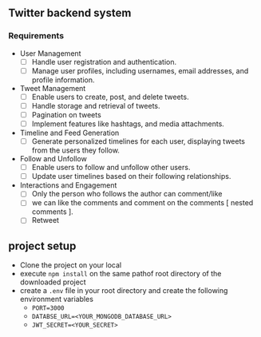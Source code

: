 ## Twitter backend system

### Requirements

- User Management
    - [ ] Handle user registration and authentication.
    - [ ] Manage user profiles, including usernames, email addresses, and profile information.

- Tweet Management
    - [ ] Enable users to create, post, and delete tweets.
    - [ ] Handle storage and retrieval of tweets.
    - [ ] Pagination on tweets
    - [ ] Implement features like hashtags, and media attachments.

- Timeline and Feed Generation
    - [ ] Generate personalized timelines for each user, displaying tweets from the users they follow.

- Follow and Unfollow
    - [ ] Enable users to follow and unfollow other users.
    - [ ] Update user timelines based on their following relationships.

- Interactions and Engagement
    - [ ] Only the person who follows the author can comment/like
    - [ ] we can like the comments and comment on the comments [ nested comments ].
    - [ ] Retweet

## project setup
- Clone the project on your local
- execute `npm install` on the same pathof root directory of the downloaded project
- create a `.env` file in your root directory and create the following environment variables
    - `PORT=3000`
    - `DATABSE_URL=<YOUR_MONGODB_DATABASE_URL>`
    - `JWT_SECRET=<YOUR_SECRET>`
   


